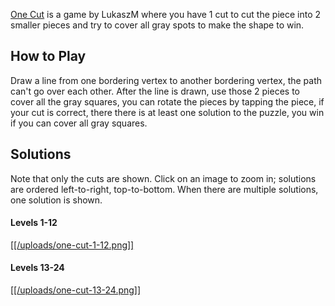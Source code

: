 [One Cut](https://play.fancade.com/616369AFDF122214) is a game by LukaszM where you have 1 cut to cut the piece into 2 smaller pieces and try to cover all gray spots to make the shape to win.

## How to Play

Draw a line from one bordering vertex to another bordering vertex, the path can't go over each other. After the line is drawn, use those 2 pieces to cover all the gray squares, you can rotate the pieces by tapping the piece, if your cut is correct, there there is at least one solution to the puzzle, you win if you can cover all gray squares.

## Solutions

Note that only the cuts are shown. Click on an image to zoom in; solutions are ordered left-to-right, top-to-bottom. When there are multiple solutions, one solution is shown.

#### Levels 1-12

[[[/uploads/one-cut-1-12.png]]](https://www.fancade.com/wiki/uploads/one-cut-1-12.png)

#### Levels 13-24

[[[/uploads/one-cut-13-24.png]]](https://www.fancade.com/wiki/uploads/one-cut-13-24.png)